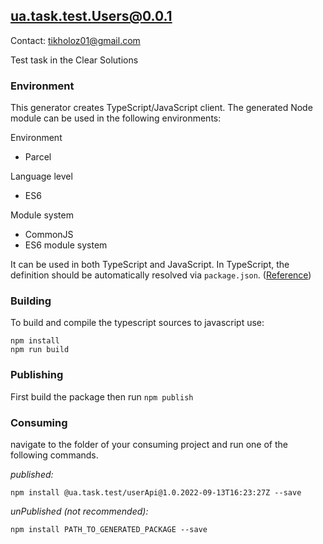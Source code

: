 ## ua.task.test.Users@0.0.1

Contact: tikholoz01@gmail.com

Test task in the Сlear Solutions

### Environment

This generator creates TypeScript/JavaScript client. The generated Node module can be used in the following environments:

Environment
* Parcel

Language level
* ES6

Module system
* CommonJS
* ES6 module system

It can be used in both TypeScript and JavaScript. In TypeScript, the definition should be automatically resolved via `package.json`. ([Reference](http://www.typescriptlang.org/docs/handbook/typings-for-npm-packages.html))

### Building

To build and compile the typescript sources to javascript use:
```
npm install
npm run build
```

### Publishing

First build the package then run ```npm publish```

### Consuming

navigate to the folder of your consuming project and run one of the following commands.

_published:_

```
npm install @ua.task.test/userApi@1.0.2022-09-13T16:23:27Z --save
```

_unPublished (not recommended):_

```
npm install PATH_TO_GENERATED_PACKAGE --save
